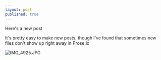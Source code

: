 ```yaml
---
layout: post
published: true
---
```

Here's a new post

It's pretty easy to make new posts, though I've found that sometimes new files don't show up right away in Prose.io

![IMG_4925.JPG]({{site.baseurl}}/media/IMG_4925.JPG)
